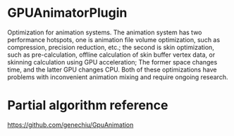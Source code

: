 # GPUAnimatorPlugin
Optimization for animation systems.
The animation system has two performance hotspots, one is animation file volume optimization, such as compression, precision reduction, etc.; the second is skin optimization, such as pre-calculation, offline calculation of skin buffer vertex data, or skinning calculation using GPU acceleration; The former space changes time, and the latter GPU changes CPU. Both of these optimizations have problems with inconvenient animation mixing and require ongoing research.
# Partial algorithm reference
https://github.com/genechiu/GpuAnimation

